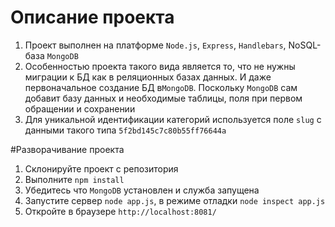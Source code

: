 # Описание проекта
1. Проект выполнен на платформе `Node.js`, `Express`, `Handlebars`, NoSQL-база `MongoDB`
2. Особенностью проекта такого вида является то, что не нужны миграции к БД как в реляционных базах данных. 
И даже первоначальное создание БД в`MongoDB`. Поскольку `MongoDB` сам добавит базу данных и необходимые таблицы, поля при первом обращении и сохранении
3. Для уникальной идентификации категорий используется поле `slug` с данными такого типа `5f2bd145c7c80b55ff76644a`

#Разворачивание проекта
1. Склонируйте проект с репозитория
2. Выполните `npm install`
3. Убедитесь что `MongoDB` установлен и служба запущена
4. Запустите сервер `node app.js`, в режиме отладки `node inspect app.js`
5. Откройте в браузере `http://localhost:8081/`
